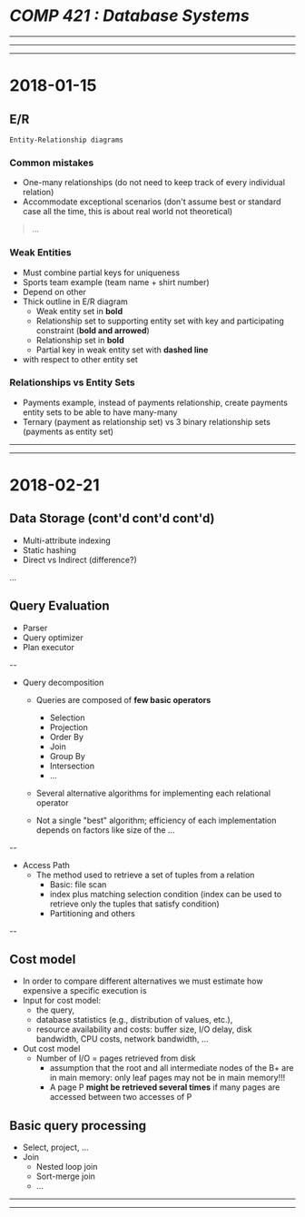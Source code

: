 # ___COMP 421 : Database Systems___

---

---

---

# 2018-01-15

## E/R
    Entity-Relationship diagrams

### Common mistakes
* One-many relationships (do not need to keep track of every individual relation)
* Accommodate exceptional scenarios (don't assume best or standard case all the time, this is about real world not theoretical)

> ...

### Weak Entities
- Must combine partial keys for uniqueness
- Sports team example (team name + shirt number)
- Depend on other
- Thick outline in E/R diagram
  - Weak entity set in **bold**
  - Relationship set to supporting entity set with key and participating constraint (**bold and arrowed**)
  - Relationship set in **bold**
  - Partial key in weak entity set with **dashed line**
- with respect to other entity set

### Relationships vs Entity Sets
- Payments example, instead of payments relationship, create payments entity sets to be able to have many-many
- Ternary (payment as relationship set) vs 3 binary relationship sets (payments as entity set)

---

---

# 2018-02-21

## Data Storage (cont'd cont'd cont'd)

- Multi-attribute indexing
- Static hashing
- Direct vs Indirect (difference?)

...

## Query Evaluation

- Parser
- Query optimizer
- Plan executor

--

- Query decomposition
  - Queries are composed of **few basic operators**
    - Selection
    - Projection
    - Order By
    - Join
    - Group By
    - Intersection
    - ...

  - Several alternative algorithms for implementing each relational operator
  - Not a single "best" algorithm; efficiency of each implementation depends on factors like size of the ...

--

- Access Path
  - The method used to retrieve a set of tuples from a relation
    - Basic: file scan
    - index plus matching selection condition (index can be used to retrieve only the tuples that satisfy condition)
    - Partitioning and others

--

## Cost model

- In order to compare different alternatives we must estimate how expensive a specific execution is
- Input for cost model:
  - the query,
  - database statistics (e.g., distribution of values, etc.),
  - resource availability and costs: buffer size, I/O delay, disk bandwidth, CPU costs, network bandwidth, ...
- Out cost model
  - Number of I/O = pages retrieved from disk
    - assumption that the root and all intermediate nodes of the B+ are in main memory: only leaf pages may not be in main memory!!!
    - A page P **might be retrieved several times** if many pages are accessed between two accesses of P

## Basic query processing

- Select, project, ...
- Join
  - Nested loop join
  - Sort-merge join
  - ...

---

---
